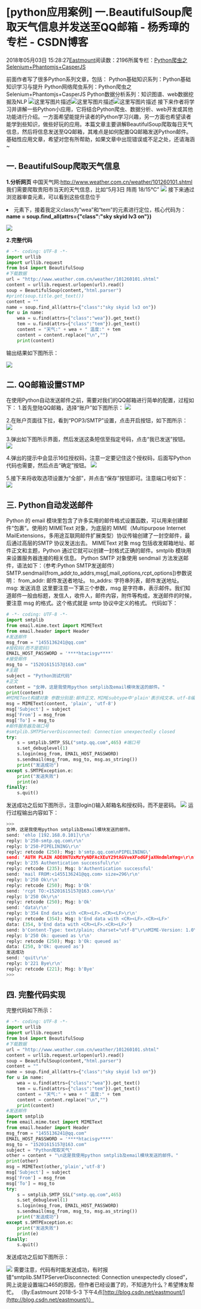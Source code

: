 
# [python应用案例] 一.BeautifulSoup爬取天气信息并发送至QQ邮箱 - 杨秀璋的专栏 - CSDN博客

2018年05月03日 15:28:27[Eastmount](https://me.csdn.net/Eastmount)阅读数：2196所属专栏：[Python爬虫之Selenium+Phantomjs+CasperJS](https://blog.csdn.net/column/details/eastmount-spider.html)



前面作者写了很多Python系列文章，包括：
Python基础知识系列：Python基础知识学习与提升
Python网络爬虫系列：Python爬虫之Selenium+Phantomjs+CasperJS
Python数据分析系列：知识图谱、web数据挖掘及NLP
![这里写图片描述](https://img-blog.csdn.net/20180212160809122?watermark/2/text/aHR0cDovL2Jsb2cuY3Nkbi5uZXQvRWFzdG1vdW50/font/5a6L5L2T/fontsize/400/fill/I0JBQkFCMA==/dissolve/70)![这里写图片描述](https://img-blog.csdn.net/20180212161506304?watermark/2/text/aHR0cDovL2Jsb2cuY3Nkbi5uZXQvRWFzdG1vdW50/font/5a6L5L2T/fontsize/400/fill/I0JBQkFCMA==/dissolve/70)![这里写图片描述](https://img-blog.csdn.net/20180212161524640?watermark/2/text/aHR0cDovL2Jsb2cuY3Nkbi5uZXQvRWFzdG1vdW50/font/5a6L5L2T/fontsize/400/fill/I0JBQkFCMA==/dissolve/70)
接下来作者将学习并讲解一些Python小应用，它将结合Python爬虫、数据分析、web开发或其他功能进行介绍。一方面希望能提升读者的Python学习兴趣，另一方面也希望读者能学到些知识，做些好玩的应用。本篇文章主要讲解BeautifulSoup爬取每日天气信息，然后将信息发送至QQ邮箱，其难点是如何配置QQ邮箱发送Python邮件。
基础性应用文章，希望对您有所帮助，如果文章中出现错误或不足之处，还请海涵~

## 一. BeautifulSoup爬取天气信息
**1.分析网页**
中国天气网:http://www.weather.com.cn/weather/101260101.shtml
我们需要爬取贵阳市当天的天气信息，比如“5月3日 阵雨 18/15℃”
![](https://img-blog.csdn.net/2018050313570561)
接下来通过浏览器审查元素，可以看到这些信息位于<li class="sky skyid lv3 on">元素下，接着我定义class为“wea”和“tem”的元素进行定位，核心代码为：
**name = soup.find_all(attrs={"class":"sky skyid lv3 on"})**

![](https://img-blog.csdn.net/20180503135950862)

**2.完整代码**
```python
# -*- coding: UTF-8 -*-
import urllib
import urllib.request
from bs4 import BeautifulSoup
#下载数据
url = "http://www.weather.com.cn/weather/101260101.shtml"
content = urllib.request.urlopen(url).read()
soup = BeautifulSoup(content,"html.parser")
#print(soup.title.get_text())
content = ""
name = soup.find_all(attrs={"class":"sky skyid lv3 on"})
for u in name:
    wea = u.find(attrs={"class":"wea"}).get_text()
    tem = u.find(attrs={"class":"tem"}).get_text()
    content = "天气:" + wea + " 温度:" + tem
    content = content.replace("\n","")
    print(content)
```
输出结果如下图所示：

![](https://img-blog.csdn.net/20180503140444844)



## 二. QQ邮箱设置STMP
在使用Python自动发送邮件之前，需要对我们的QQ邮箱进行简单的配置，过程如下：
1.首先登陆QQ邮箱，选择“账户”如下图所示：
![](https://img-blog.csdn.net/2018050314200533)

2.在账户页面往下拉，看到“POP3/SMTP”设置，点击开启按钮，如下图所示：
![](https://img-blog.csdn.net/20180503142154400)

3.弹出如下图所示界面，然后发送这条短信至指定号码，点击“我已发送”按钮。
![](https://img-blog.csdn.net/20180503142311543)

4.弹出的提示中会显示16位授权码，注意一定要记住这个授权码，后面写Python代码也需要，然后点击“确定”按钮。
![](https://img-blog.csdn.net/20180503144223148)

5.接下来将收取选项设置为“全部”，并点击“保存”按钮即可。注意端口号如下：
![](https://img-blog.csdn.net/20180503150700678)



## 三. Python自动发送邮件
Python 的 email 模块里包含了许多实用的邮件格式设置函数，可以用来创建邮件“包裹”。使用的 MIMEText 对象，为底层的 MIME（Multipurpose Internet MailExtensions，多用途互联网邮件扩展类型）协议传输创建了一封空邮件，最后通过高层的SMTP 协议发送出去。 MIMEText 对象 msg 包括收发邮箱地址、邮件正文和主题，Python 通过它就可以创建一封格式正确的邮件。smtplib 模块用来设置服务器连接的相关信息。
Python SMTP 对象使用 sendmail 方法发送邮件，语法如下：（参考:Python SMTP发送邮件）
SMTP.sendmail(from_addr,to_addrs,msg[,mail_options,rcpt_options])参数说明：
from_addr: 邮件发送者地址。
to_addrs: 字符串列表，邮件发送地址。
msg: 发送消息
这里要注意一下第三个参数，msg 是字符串，表示邮件。我们知道邮件一般由标题，发信人，收件人，邮件内容，附件等构成，发送邮件的时候，要注意 msg 的格式。这个格式就是 smtp 协议中定义的格式。
代码如下：
```python
# -*- coding: UTF-8 -*-
import smtplib
from email.mime.text import MIMEText
from email.header import Header
#发送邮件
msg_from = "1455136241@qq.com"
#授权码(而不是密码)
EMAIL_HOST_PASSWORD = '****htacisgv****'
#接受邮件
msg_to = "15201615157@163.com"
#主题
subject = "Python测试代码"
#正文
content = "女神，这是我使用python smtplib及email模块发送的邮件。"
print(content)
#MIMEText构建对象 参数分别是:邮件正文、MIMEsubtype中'plain'表示纯文本、utf-8编码
msg = MIMEText(content, 'plain', 'utf-8')
msg['Subject'] = subject
msg['From'] = msg_from
msg['To'] = msg_to
#邮件服务器及端口号
#smtplib.SMTPServerDisconnected: Connection unexpectedly closed
try:
    s = smtplib.SMTP_SSL("smtp.qq.com",465) #端口号
    s.set_debuglevel(1)
    s.login(msg_from, EMAIL_HOST_PASSWORD)
    s.sendmail(msg_from, msg_to, msg.as_string())
    print("发送成功")
except s.SMTPException.e:
    print("发送失败")
    print(e)
finally:
    s.quit()
```
发送成功之后如下图所示，注意login()输入邮箱名和授权码，而不是密码。
![](https://img-blog.csdn.net/20180503150404477)
运行过程输出内容如下：
```python
>>> 
女神，这是我使用python smtplib及email模块发送的邮件。
send: 'ehlo [192.168.0.101]\r\n'
reply: b'250-smtp.qq.com\r\n'
reply: b'250-PIPELINING\r\n'
reply: retcode (250); Msg: b'smtp.qq.com\nPIPELINING\'
send: 'AUTH PLAIN ADE0NTUxMzYyNDFAcXEuY29tAGVveXFodGFjaXNndmlmYmg=\r\n'
reply: b'235 Authentication successful\r\n'
reply: retcode (235); Msg: b'Authentication successful'
send: 'mail FROM:<1455136241@qq.com> size=296\r\n'
reply: b'250 Ok\r\n'
reply: retcode (250); Msg: b'Ok'
send: 'rcpt TO:<15201615157@163.com>\r\n'
reply: b'250 Ok\r\n'
reply: retcode (250); Msg: b'Ok'
send: 'data\r\n'
reply: b'354 End data with <CR><LF>.<CR><LF>\r\n'
reply: retcode (354); Msg: b'End data with <CR><LF>.<CR><LF>'
data: (354, b'End data with <CR><LF>.<CR><LF>')
send: b'Content-Type: text/plain; charset="utf-8"\r\nMIME-Version: 1.0\r\n...r\nTo: 15201615157@163.com\r\n'
reply: b'250 Ok: queued as \r\n'
reply: retcode (250); Msg: b'Ok: queued as'
data: (250, b'Ok: queued as')
发送成功
send: 'quit\r\n'
reply: b'221 Bye\r\n'
reply: retcode (221); Msg: b'Bye'
>>>
```


## 四. 完整代码实现
完整代码如下所示：
```python
# -*- coding: UTF-8 -*-
import urllib
import urllib.request
from bs4 import BeautifulSoup
#下载数据
url = "http://www.weather.com.cn/weather/101260101.shtml"
content = urllib.request.urlopen(url).read()
soup = BeautifulSoup(content,"html.parser")
content = ""
name = soup.find_all(attrs={"class":"sky skyid lv3 on"})
for u in name:
    wea = u.find(attrs={"class":"wea"}).get_text()
    tem = u.find(attrs={"class":"tem"}).get_text()
    content = "天气:" + wea + " 温度:" + tem
    content = content.replace("\n","")
    print(content)
#发送邮件
import smtplib
from email.mime.text import MIMEText
from email.header import Header
msg_from = "1455136241@qq.com"
EMAIL_HOST_PASSWORD = '****htacisgv****'
msg_to = "15201615157@163.com"
subject = "Python爬取天气"
other = content + "\n这是我使用python smtplib及email模块发送的邮件。"
print(other)
msg = MIMEText(other,'plain','utf-8')
msg['Subject'] = subject
msg['From'] = msg_from
msg['To'] = msg_to
try:
    s = smtplib.SMTP_SSL("smtp.qq.com",465)
    s.set_debuglevel(1)
    s.login(msg_from, EMAIL_HOST_PASSWORD)
    s.sendmail(msg_from, msg_to, msg.as_string())
    print("发送成功")
except s.SMTPException.e:
    print("发送失败")
    print(e)
finally:
    s.quit()
```
发送成功之后如下图所示：

![](https://img-blog.csdn.net/20180503152520845)
需要注意，代码有时能发送成功，有时报错“smtplib.SMTPServerDisconnected: Connection unexpectedly closed”，网上说是设置端口465的原因，但作者已经设置了的，不知道为什么？希望博友帮忙。
（By:Eastmount 2018-5-3 下午4点[http://blog.csdn.net/eastmount/](http://blog.csdn.net/eastmount/)）




